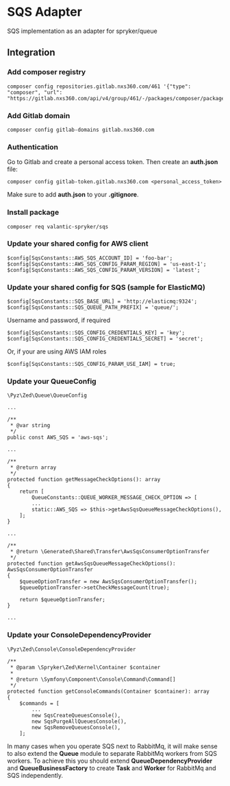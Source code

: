 # SQS Adapter

SQS implementation as an adapter for spryker/queue

## Integration

### Add composer registry
```
composer config repositories.gitlab.nxs360.com/461 '{"type": "composer", "url": "https://gitlab.nxs360.com/api/v4/group/461/-/packages/composer/packages.json"}'
```

### Add Gitlab domain
```
composer config gitlab-domains gitlab.nxs360.com
```

### Authentication
Go to Gitlab and create a personal access token. Then create an **auth.json** file:
```
composer config gitlab-token.gitlab.nxs360.com <personal_access_token>
```

Make sure to add **auth.json** to your **.gitignore**.

### Install package
```
composer req valantic-spryker/sqs
```

### Update your shared config for AWS client
```
$config[SqsConstants::AWS_SQS_ACCOUNT_ID] = 'foo-bar';
$config[SqsConstants::AWS_SQS_CONFIG_PARAM_REGION] = 'us-east-1';
$config[SqsConstants::AWS_SQS_CONFIG_PARAM_VERSION] = 'latest';
```

### Update your shared config for SQS (sample for ElasticMQ)
```
$config[SqsConstants::SQS_BASE_URL] = 'http://elasticmq:9324';
$config[SqsConstants::SQS_QUEUE_PATH_PREFIX] = 'queue/';
```

Username and password, if required
```
$config[SqsConstants::SQS_CONFIG_CREDENTIALS_KEY] = 'key';
$config[SqsConstants::SQS_CONFIG_CREDENTIALS_SECRET] = 'secret';
```

Or, if your are using AWS IAM roles
```
$config[SqsConstants::SQS_CONFIG_PARAM_USE_IAM] = true;
```

### Update your QueueConfig
`\Pyz\Zed\Queue\QueueConfig`

```
...

/**
 * @var string
 */
public const AWS_SQS = 'aws-sqs';

...

/**
 * @return array
 */
protected function getMessageCheckOptions(): array
{
    return [
        QueueConstants::QUEUE_WORKER_MESSAGE_CHECK_OPTION => [
        ...
        static::AWS_SQS => $this->getAwsSqsQueueMessageCheckOptions(),
    ];
}

...

/**
 * @return \Generated\Shared\Transfer\AwsSqsConsumerOptionTransfer
 */
protected function getAwsSqsQueueMessageCheckOptions(): AwsSqsConsumerOptionTransfer
{
    $queueOptionTransfer = new AwsSqsConsumerOptionTransfer();
    $queueOptionTransfer->setCheckMessageCount(true);

    return $queueOptionTransfer;
}

...
```

### Update your ConsoleDependencyProvider

`\Pyz\Zed\Console\ConsoleDependencyProvider`

```
/**
 * @param \Spryker\Zed\Kernel\Container $container
 * 
 * @return \Symfony\Component\Console\Command\Command[]
 */
protected function getConsoleCommands(Container $container): array
{
    $commands = [
        ...
        new SqsCreateQueuesConsole(),
        new SqsPurgeAllQueuesConsole(),
        new SqsRemoveQueuesConsole(),
    ];
```

In many cases when you operate SQS next to RabbitMq, it will make sense to also extend the **Queue** module to separate RabbitMq workers from SQS workers. To achieve this you should extend **QueueDependencyProvider** and **QueueBusinessFactory** to create **Task** and **Worker** for RabbitMq and SQS independently.
